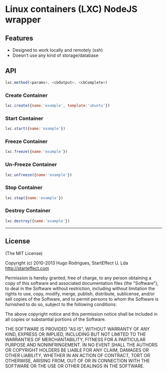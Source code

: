 # Linux containers (LXC) NodeJS wrapper

## Features
- Designed to work locally and remotely (ssh)
- Doesn't use any kind of storage/database


## API

```js
lxc.method(<params>, <cbOutput>, <cbComplete>)
```

### Create Container
```js
lxc.create({name:'example', template:'ubuntu'})
```

### Start Container
```js
lxc.start({name:'example'})
```

### Freeze Container
```js
lxc.freeze({name:'example'})
```

### Un-Freeze Container
```js
lxc.unfreeze({name:'example'})
```

### Stop Container
```js
lxc.stop({name:'example'})
```

### Destroy Container
```js
lxc.destroy({name:'example'})
```


---
## License 

(The MIT License)

Copyright (c) 2010-2013 Hugo Rodrigues, StartEffect U. Lda
http://starteffect.com

Permission is hereby granted, free of charge, to any person obtaining a copy
of this software and associated documentation files (the "Software"), to deal
in the Software without restriction, including without limitation the rights
to use, copy, modify, merge, publish, distribute, sublicense, and/or sell
copies of the Software, and to permit persons to whom the Software is
furnished to do so, subject to the following conditions:

The above copyright notice and this permission notice shall be included in
all copies or substantial portions of the Software.

THE SOFTWARE IS PROVIDED "AS IS", WITHOUT WARRANTY OF ANY KIND, EXPRESS OR
IMPLIED, INCLUDING BUT NOT LIMITED TO THE WARRANTIES OF MERCHANTABILITY,
FITNESS FOR A PARTICULAR PURPOSE AND NONINFRINGEMENT. IN NO EVENT SHALL THE
AUTHORS OR COPYRIGHT HOLDERS BE LIABLE FOR ANY CLAIM, DAMAGES OR OTHER
LIABILITY, WHETHER IN AN ACTION OF CONTRACT, TORT OR OTHERWISE, ARISING FROM,
OUT OF OR IN CONNECTION WITH THE SOFTWARE OR THE USE OR OTHER DEALINGS IN
THE SOFTWARE.